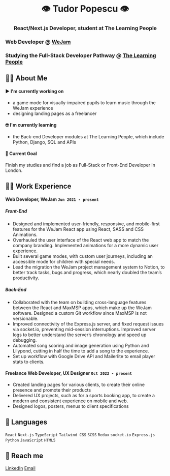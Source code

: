 <h1 align="center">👁️ Tudor Popescu 👁️</h1>
<h3 align="center">React/Next.js Developer, student at The Learning People</h3>

### Web Developer @ [WeJam](https://wejam.studio/) 
### Studying the Full-Stack Developer Pathway @ [The Learning People](https://www.learningpeople.com/uk/)

## 😶‍🌫️ About Me

#### ▶️ I'm currently working on

- a game mode for visually-impaired pupils to learn music through the WeJam experience
- designing landing pages as a freelancer

#### 🤓 I'm currently learning

- the Back-end Developer modules at The Learning People, which include Python, Django, SQL and APIs

#### 🔭 Current Goal

Finish my studies and find a job as Full-Stack or Front-End Developer in London.

## 👨‍🔬 Work Experience

#### Web Developer, WeJam  `Jun 2021 - present`

##### Front-End
- Designed and implemented user-friendly, responsive, and mobile-first features for the WeJam React app using React, SASS and CSS Animations.
- Overhauled the user interface of the React web app to match the company branding. Implemented animations for a more dynamic user experience.
- Built several game modes, with custom user journeys, including an accessible mode for children with special needs.
- Lead the migration the WeJam project management system to Notion, to better track tasks, bugs and progress, which nearly doubled the team’s productivity.
##### Back-End
- Collaborated with the team on building cross-language features between the React and MaxMSP apps, which make up the WeJam software. Designed a custom Git workflow since MaxMSP is not versionable.
- Improved connectivity of the Express.js server, and fixed request issues via socket.io, preventing mid-session interruptions. Improved server logs to better understand the server’s chronology and speed up debugging.
- Automated song scoring and image generation using Python and Lilypond, cutting in half the time to add a song to the experience.
- Set up workflow with Google Drive API and Mailerlite to email player stats to clients.

#### Freelance Web Developer, UX Designer  `Oct 2022 - present`
- Created landing pages for various clients, to create their online presence and promote their products
- Delivered UX projects, such as for a sports booking app, to create a modern and consistent experience on mobile and web.
- Designed logos, posters, menus to client specifications

## 💬 Languages

`React` `Next.js` `TypeScript` `Tailwind CSS` `SCSS` `Redux`
`socket.io` `Express.js` `Python` `JavaScript` `HTML5`

## 🤙 Reach me

[LinkedIn](https://linkedin.com/in/tudor-m-p)
[Email](mailto:tudor.m.p@outlook.com)

<!--
**2d0r/2d0r** is a ✨ _special_ ✨ repository because its `README.md` (this file) appears on your GitHub profile.

Here are some ideas to get you started:

- 🔭 I’m currently working on ...
- 🌱 I’m currently learning ...
- 👯 I’m looking to collaborate on ...
- 🤔 I’m looking for help with ...
- 💬 Ask me about ...
- 📫 How to reach me: ...
- 😄 Pronouns: ...
- ⚡ Fun fact: ...
-->
